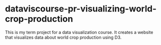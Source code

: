 # dataviscourse-pr-visualizing-world-crop-production
This is my term project for a data visualization course. It creates a website that visualizes data about world crop production using D3.
